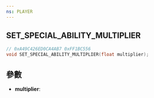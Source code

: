 ```yaml
---
ns: PLAYER
---
```

## SET_SPECIAL_ABILITY_MULTIPLIER

```c
// 0xA49C426ED0CA4AB7 0xFF1BC556
void SET_SPECIAL_ABILITY_MULTIPLIER(float multiplier);
```


## 參數
* **multiplier**: 

